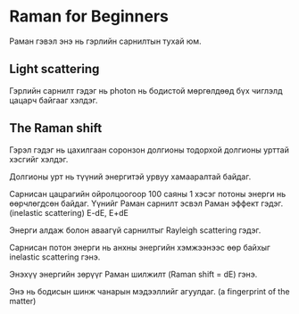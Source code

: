 # Raman for Beginners

Раман гэвэл энэ нь гэрлийн сарнилтын тухай юм.

## Light scattering

Гэрлийн сарнилт гэдэг нь photon нь бодистой мөргөлдөөд бүх чиглэлд цацарч байгааг хэлдэг.

## The Raman shift

Гэрэл гэдэг нь цахилгаан соронзон долгионы тодорхой долгионы урттай хэсгийг хэлдэг.

Долгионы урт нь түүний энергитэй урвуу хамааралтай байдаг.

Сарнисан цацрагийн ойролцоогоор 100 саяны 1 хэсэг потоны энерги нь өөрчлөгдсөн байдаг.
Үүнийг Раман сарнилт эсвэл Раман эффект гэдэг. (inelastic scattering) E-dE, E+dE

Энерги алдаж болон аваагүй сарнилтыг Rayleigh scattering гэдэг.

Сарнисан потон энерги нь анхны энергийн хэмжээнээс өөр байхыг inelastic scattering гэнэ.

Энэхүү энергийн зөрүүг Раман шилжилт (Raman shift = dE) гэнэ.

Энэ нь бодисын шинж чанарын мэдээллийг агуулдаг. (a fingerprint of the matter)


